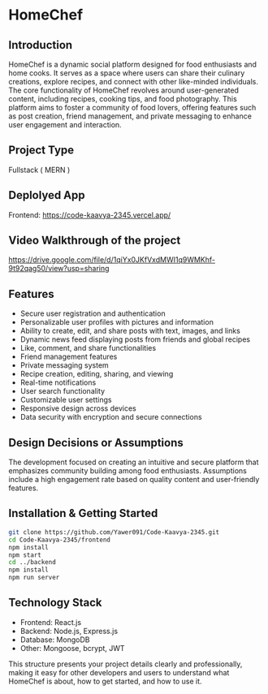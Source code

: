# HomeChef

## Introduction
HomeChef is a dynamic social platform designed for food enthusiasts and home cooks. It serves as a space where users can share their culinary creations, explore recipes, and connect with other like-minded individuals. The core functionality of HomeChef revolves around user-generated content, including recipes, cooking tips, and food photography. This platform aims to foster a community of food lovers, offering features such as post creation, friend management, and private messaging to enhance user engagement and interaction.

## Project Type
Fullstack ( MERN )

## Deplolyed App
Frontend: https://code-kaavya-2345.vercel.app/

## Video Walkthrough of the project
https://drive.google.com/file/d/1qiYx0JKfVxdMWI1q9WMKhf-9t92qag50/view?usp=sharing

## Features
- Secure user registration and authentication
- Personalizable user profiles with pictures and information
- Ability to create, edit, and share posts with text, images, and links
- Dynamic news feed displaying posts from friends and global recipes
- Like, comment, and share functionalities
- Friend management features
- Private messaging system
- Recipe creation, editing, sharing, and viewing
- Real-time notifications
- User search functionality
- Customizable user settings
- Responsive design across devices
- Data security with encryption and secure connections

## Design Decisions or Assumptions
The development focused on creating an intuitive and secure platform that emphasizes community building among food enthusiasts. Assumptions include a high engagement rate based on quality content and user-friendly features.

## Installation & Getting Started
```bash
git clone https://github.com/Yawer091/Code-Kaavya-2345.git
cd Code-Kaavya-2345/frontend
npm install
npm start
cd ../backend
npm install
npm run server
```

## Technology Stack
- Frontend: React.js
- Backend: Node.js, Express.js
- Database: MongoDB
- Other: Mongoose, bcrypt, JWT


This structure presents your project details clearly and professionally, making it easy for other developers and users to understand what HomeChef is about, how to get started, and how to use it.
